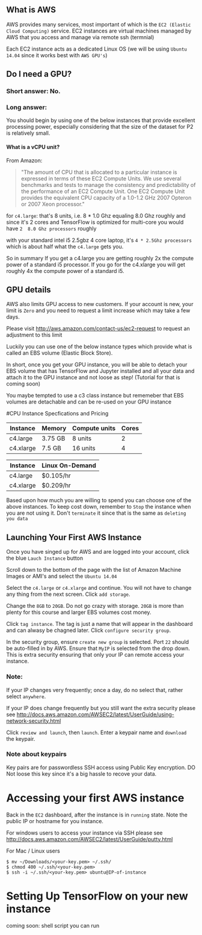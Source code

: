 ## What is AWS

AWS provides many services, most important of which is the `EC2 (Elastic Cloud Computing)` service.
EC2 instances are virtual machines managed by AWS that you access and manage via remote ssh (termnial)

Each EC2 instance acts as a dedicated Linux OS (we will be using `Ubuntu 14.04` since it works best with `AWS GPU's`)

## Do I need a GPU?

### Short answer: No.

### Long answer: 
You should begin by using one of the below instances that provide
excellent processing power, especially considering that the size of the dataset for
P2 is relatively small.

#### What is a vCPU unit?
From Amazon:
>"The amount of CPU that is allocated to a particular instance is expressed in terms of these EC2 Compute Units. We use several benchmarks and tests to manage the consistency and predictability of the performance of an EC2 Compute Unit. One EC2 Compute Unit provides the equivalent CPU capacity of a 1.0-1.2 GHz 2007 Opteron or 2007 Xeon processor."

for `c4.large`: that's 8 units, i.e. 8 * 1.0 Ghz equaling 8.0 Ghz roughly
and since it's 2 cores and TensorFlow is optimized for multi-core you would have
`2  8.0 Ghz processors` roughly

 with your standard intel i5 2.5gbz 4 core laptop, it's `4 * 2.5Ghz processors` which is about half what the `c4.large` gets you.

So in summary
If you get a c4.large you are getting roughly 2x the compute power of a standard i5 processor.
If you go for the c4.xlarge you will get roughly 4x the compute power of a standard i5.


## GPU details

AWS also limits GPU access to new customers.  If your account is new, your limit is `Zero` and you
need to request a limit increase which may take a few days.

Please visit http://aws.amazon.com/contact-us/ec2-request to request an adjustment to this limit

Luckily you can use one of the below instance types which provide what is called an EBS volume (Elastic Block Store).

In short, once you get your GPU instance, you will be able to detach your EBS volume that has TensorFlow and Jupyter installed and all your data
and attach it to the GPU instance and not loose as step! (Tutorial for that is coming soon)

You maybe tempted to use a c3 class instance but rememeber that EBS volumes are detachable and can be re-used on your GPU instance


#CPU Instance Specfications and Pricing

|Instance|Memory|Compute units|Cores|
|---|---|---|---|
|c4.large|3.75 GB|8 units|2|
|c4.xlarge|7.5 GB|16 units|4|


|Instance|Linux On-Demand|
|---|---|
|c4.large|$0.105/hr|
|c4.xlarge|$0.209/hr|

Based upon how much you are willing to spend you can choose one of the above instances.  To keep cost down, remember to `Stop` the instance when you are not using it.  Don't `terminate` it since that is the same as `deleting you data`

## Launching Your First AWS Instance
Once you have singed up for AWS and are logged into your account, click the blue `Lauch Instance` button

Scroll down to the bottom of the page with the list of Amazon Machine Images or AMI's and select the `Ubuntu 14.04`

Select the `c4.large` or `c4.xlarge` and continue.  You will not have to change any thing from the next screen.  Click `add storage`.

Change the `8GB` to `20GB`.  Do not go crazy with storage.  `20GB` is more than plenty for this course and larger EBS volumes cost money.

Click `tag instance`.  The tag is just a name that will appear in the dashboard and can alwasy be chagned later.  Click `configure security group`.

In the security group, ensure `create new group` is selected.  Port `22` should be auto-filled in by AWS.  Ensure that `MyIP` is selected from the drop down.  This is extra security ensuring that only your IP can remote access your instance.

### Note:
If your IP changes very frequently; once a day, do no select that, rather select `anywhere`.

If your IP does change frequently but you still want the extra security please see http://docs.aws.amazon.com/AWSEC2/latest/UserGuide/using-network-security.html

Click `review and launch`, then `launch`.  Enter a keypair name and `download` the keypair.  

### Note about keypairs

Key pairs are for passwordless SSH access using Public Key encryption.  DO Not loose this key since it's a big hassle to recove your data. 

# Accessing your first AWS instance

Back in the `EC2` dashboard, after the instance is in `running` state.  Note the public IP or hostname for you instance.

For windows users to access your instance via SSH please see http://docs.aws.amazon.com/AWSEC2/latest/UserGuide/putty.html

For Mac / Linux users
```
$ mv ~/Downloads/<your-key.pem> ~/.ssh/
$ chmod 400 ~/.ssh/<your-key.pem>
$ ssh -i ~/.ssh/<your-key.pem> ubuntu@IP-of-instance
```
# Setting Up TensorFlow on your new instance
coming soon: shell script you can run 
